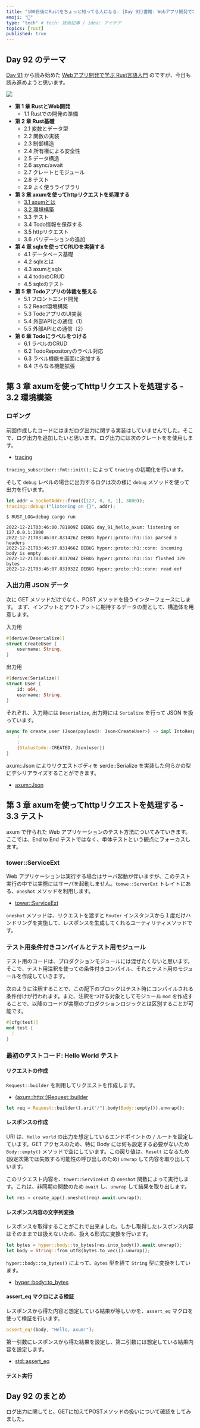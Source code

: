 ```yaml
---
title: "100日後にRustをちょっと知ってる人になる: [Day 92]書籍: Webアプリ開発で学ぶRust言語入門 その2"
emoji: "🦀"
type: "tech" # tech: 技術記事 / idea: アイデア
topics: [rust]
published: true
---
```

## Day 92 のテーマ

[Day 91](https://zenn.dev/shinyay/articles/hello-rust-day091) から読み始めた [Webアプリ開発で学ぶ Rust言語入門](shuwasystem.co.jp/book/9784798067315.html) のですが、今日も読み進めようと思います。

![](https://storage.googleapis.com/zenn-user-upload/0abe692735b6-20221220.png)

- **第 1 章 RustとWeb開発**
  - 1.1 Rustでの開発の準備
- **第 2 章 Rust基礎**
  - 2.1 変数とデータ型
  - 2.2 関数の実装
  - 2.3 制御構造
  - 2.4 所有権による安全性
  - 2.5 データ構造
  - 2.6 async/await
  - 2.7 クレートとモジュール
  - 2.8 テスト
  - 2.9 よく使うライブラリ
- **第 3 章 axumを使ってhttpリクエストを処理する**
  - [3.1 axumとは](https://zenn.dev/shinyay/articles/hello-rust-day091#%E7%AC%AC-3-%E7%AB%A0-axum%E3%82%92%E4%BD%BF%E3%81%A3%E3%81%A6http%E3%83%AA%E3%82%AF%E3%82%A8%E3%82%B9%E3%83%88%E3%82%92%E5%87%A6%E7%90%86%E3%81%99%E3%82%8B---3.1-axum%E3%81%A8%E3%81%AF)
  - [3.2 環境構築](https://zenn.dev/shinyay/articles/hello-rust-day091#%E7%AC%AC-3-%E7%AB%A0-axum%E3%82%92%E4%BD%BF%E3%81%A3%E3%81%A6http%E3%83%AA%E3%82%AF%E3%82%A8%E3%82%B9%E3%83%88%E3%82%92%E5%87%A6%E7%90%86%E3%81%99%E3%82%8B---3.2-%E7%92%B0%E5%A2%83%E6%A7%8B%E7%AF%89)
  - 3.3 テスト
  - 3.4 Todo情報を保存する
  - 3.5 httpリクエスト
  - 3.6 バリデーションの追加
- **第 4 章 sqlxを使ってCRUDを実装する**
  - 4.1 データベース基礎
  - 4.2 sqlxとは
  - 4.3 axumとsqlx
  - 4.4 todoのCRUD
  - 4.5 sqlxのテスト
- **第 5 章 Todoアプリの体裁を整える**
  - 5.1 フロントエンド開発
  - 5.2 React環境構築
  - 5.3 TodoアプリのUI実装
  - 5.4 外部APIとの通信（1）
  - 5.5 外部APIとの通信（2）
- **第 6 章 Todoにラベルをつける**
  - 6.1 ラベルのCRUD
  - 6.2 TodoRepositoryのラベル対応
  - 6.3 ラベル機能を画面に追加する
  - 6.4 さらなる機能拡張

## 第 3 章 axumを使ってhttpリクエストを処理する - 3.2 環境構築

### ロギング

前回作成したコードにはまだログ出力に関する実装はしていませんでした。そこで、ログ出力を追加したいと思います。ログ出力には次のクレートをを使用します。

- [tracing](https://crates.io/crates/tracing)

`tracing_subscriber::fmt::init();` によって `tracing` の初期化を行います。

そして `debug` レベルの場合に出力するログは次の様に `debug` メソッドを使って出力を行います。

```rust
let addr = SocketAddr::from(([127, 0, 0, 1], 3000));
tracing::debug!("listening on {}", addr);
```

```shell
$ RUST_LOG=debug cargo run

2022-12-21T03:46:00.781809Z DEBUG day_91_hello_axum: listening on 127.0.0.1:3000
2022-12-21T03:46:07.831426Z DEBUG hyper::proto::h1::io: parsed 3 headers
2022-12-21T03:46:07.831466Z DEBUG hyper::proto::h1::conn: incoming body is empty
2022-12-21T03:46:07.831704Z DEBUG hyper::proto::h1::io: flushed 129 bytes
2022-12-21T03:46:07.831932Z DEBUG hyper::proto::h1::conn: read eof
```

### 入出力用 JSON データ

次に GET メソッドだけでなく、POST メソッドを扱うインターフェースにします。
まず、インプットとアウトプットに期待するデータの型として、構造体を用意します。

入力用

```rust
#[derive(Deserialize)]
struct CreateUser {
    username: String,
}
```

出力用

```rust
#[derive(Serialize)]
struct User {
    id: u64,
    username: String,
}
```

それぞれ、入力時には `Deserialize`, 出力時には `Serialize` を行って JSON を扱っています。

```rust
async fn create_user (Json(payload): Json<CreateUser>) -> impl IntoResponse {
    :
    :
    (StatusCode::CREATED, Json(user))
}
```

axum::Json によりリクエストボディを serde::Serialize を実装した何らかの型にデシリアライズすることができます。

- [axum::Json](https://docs.rs/axum/0.2.3/axum/struct.Json.html)

## 第 3 章 axumを使ってhttpリクエストを処理する - 3.3 テスト

axum で作られた Web アプリケーションのテスト方法についてみていきます。ここでは、End to End テストではなく、単体テストという観点にフォーカスします。

### tower::ServiceExt

Web アプリケーションは実行する場合はサーバ起動が伴いますが、このテスト実行の中では実際にはサーバを起動しません。`tomwe::ServerExt` トレイトにある、`oneshot` メソッドを利用します。

- [tower::ServiceExt](https://docs.rs/tower/latest/tower/trait.ServiceExt.html)

`oneshot` メソッドは、リクエストを渡すと `Router` インスタンスから１度だけハンドリングを実施して、レスポンスを生成してくれるユーティリティメソッドです。

### テスト用条件付きコンパイルとテスト用モジュール

テスト用のコードは、プロダクションモジュールには混ぜたくないと思います。そこで、テスト用注釈を使っての条件付きコンパイル、それとテスト用のモジュールを作成していきます。

次のように注釈することで、この配下のブロックはテスト時にコンパイルされる条件付けが行われます。また、注釈をつける対象としてモジュール `mod` を作成することで、以降のコードが実際のプロダクションロジックとは区別することが可能です。

```rust
#[cfg(test)]
mod test {
  :
}
```

### 最初のテストコード: Hello World テスト

#### リクエストの作成

`Request::builder` を利用してリクエストを作成します。

- [(axum::http::)Request::builder](https://docs.rs/http/latest/http/request/struct.Request.html#method.builder)

```rust
let req = Request::builder().uri("/").body(Body::empty()).unwrap();
```

#### レスポンスの作成

URI は、`Hello world` の出力を想定しているエンドポイントの `/` ルートを設定しています。GET アクセスのため、特に Body には何も設定する必要がないため `Body::empty()` メソッドで空にしています。この戻り値は、`Result` になるため (設定次第では失敗する可能性の呼び出しのため) `unwrap` して内容を取り出しています。

このリクエスト内容を、`tower::ServiceExt` の `oneshot` 関数によって実行します。これは、非同期の関数のため `await` し、`unwrap` して結果を取り出します。

```rust
let res = create_app().oneshot(req).await.unwrap();
```

#### レスポンス内容の文字列変換

レスポンスを取得することがこれで出来ました。しかし取得したレスポンス内容はそのままでは扱えないため、扱える形式に変換を行います。

```rust
let bytes = hyper::body::to_bytes(res.into_body()).await.unwrap();
let body = String::from_utf8(bytes.to_vec()).unwrap();
```

`hyper::body::to_bytes()` によって、`Bytes` 型を経て `String` 型に変換をしています。

- [hyper::body::to_bytes](https://docs.rs/hyper/latest/hyper/body/fn.to_bytes.html)

#### assert_eq マクロによる検証

レスポンスから得た内容と想定している結果が等しいかを、`assert_eq` マクロを使って検証を行います。

```rust
assert_eq!(body, "Hello, axum!");
```

第一引数にレスポンスから得た結果を設定し、第二引数には想定している結果内容を設定します。

- [std::assert_eq](https://doc.rust-lang.org/std/macro.assert_eq.html)

#### テスト実行

## Day 92 のまとめ

ログ出力に関してと、GETに加えてPOSTメソッドの扱いについて確認をしてみました。

